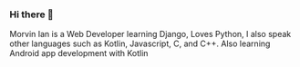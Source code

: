 ### Hi there 👋

Morvin Ian is a Web Developer learning Django, Loves Python,
I also speak other languages such as Kotlin, Javascript, C, and C++.
Also learning Android app development with Kotlin


